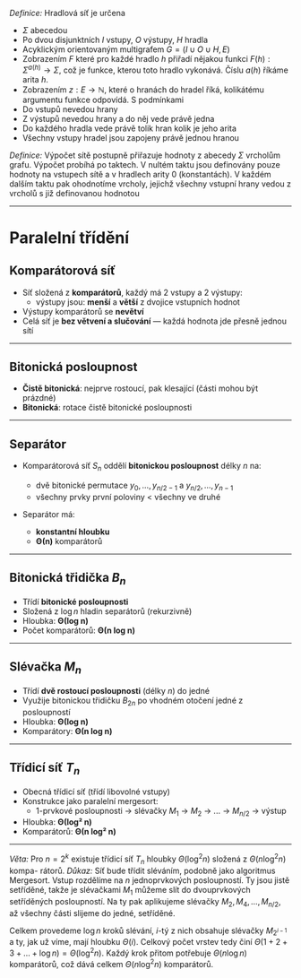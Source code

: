 *Definice:* Hradlová síť je určena 
- $\Sigma$ abecedou
- Po dvou disjunktních $I$ vstupy, $O$ výstupy, $H$ hradla
- Acyklickým orientovaným multigrafem $G = (I\cup O\cup H, E)$
- Zobrazením $F$ které pro každé hradlo $h$ přiřadí nějakou funkci $F(h): \Sigma^{a(h)} \to\Sigma$, což je funkce, kterou toto hradlo vykonává. Číslu $a(h)$ říkáme arita $h$.
- Zobrazením $z: E \to \mathbb{N}$, které o hranách do hradel říká, kolikátému argumentu funkce odpovídá.
S podmínkami
- Do vstupů nevedou hrany
- Z výstupů nevedou hrany a do něj vede právě jedna
- Do každého hradla vede právě tolik hran kolik je jeho arita
- Všechny vstupy hradel jsou zapojeny právě jednou hranou

*Definice:* Výpočet sítě postupně přiřazuje hodnoty z abecedy $\Sigma$ vrcholům grafu. Výpočet probíhá po taktech. V nultém taktu jsou definovány pouze hodnoty na vstupech sítě a v hradlech arity 0 (konstantách). V každém dalším taktu pak ohodnotíme vrcholy, jejichž všechny vstupní hrany vedou z vrcholů s již definovanou hodnotou

---
# Paralelní třídění

## Komparátorová síť
- Síť složená z **komparátorů**, každý má 2 vstupy a 2 výstupy:
  - výstupy jsou: **menší** a **větší** z dvojice vstupních hodnot
- Výstupy komparátorů se **nevětví**
- Celá síť je **bez větvení a slučování** — každá hodnota jde přesně jednou sítí

---
## Bitonická posloupnost
- **Čistě bitonická**: nejprve rostoucí, pak klesající (části mohou být prázdné)
- **Bitonická**: rotace čistě bitonické posloupnosti

---
## Separátor
- Komparátorová síť $S_n$ oddělí **bitonickou posloupnost** délky $n$ na:
  - dvě bitonické permutace $y_0, \dots, y_{n/2-1}$ a $y_{n/2}, \dots, y_{n-1}$
  - všechny prvky první poloviny < všechny ve druhé

- Separátor má:
  - **konstantní hloubku**
  - **Θ(n)** komparátorů

---

## Bitonická třidička $B_n$
- Třídí **bitonické posloupnosti**
- Složená z $\log n$ hladin separátorů (rekurzivně)
- Hloubka: **Θ(log n)**  
- Počet komparátorů: **Θ(n log n)**

---

## Slévačka $M_n$
- Třídí **dvě rostoucí posloupnosti** (délky $n$) do jedné
- Využije bitonickou třidičku $B_{2n}$ po vhodném otočení jedné z posloupností
- Hloubka: **Θ(log n)**
- Komparátory: **Θ(n log n)**

---
## Třídicí síť $T_n$
- Obecná třídicí síť (třídí libovolné vstupy)
- Konstrukce jako paralelní mergesort:
  - 1-prvkové posloupnosti → slévačky $M_1$ → $M_2$ → ... → $M_{n/2}$ → výstup
- Hloubka: **Θ(log² n)**
- Komparátorů: **Θ(n log² n)**

---
*Věta:* Pro $n = 2^k$ existuje třídicí síť $T_n$ hloubky $\Theta(\log^2 n)$ složená z $\Theta(n \log^2 n)$ kompa-
rátorů.
*Důkaz:* Síť bude třídit sléváním, podobně jako algoritmus Mergesort. Vstup rozdělíme na $n$ jednoprvkových posloupností. Ty jsou jistě setříděné, takže je slévačkami $M_{1}$ můžeme slít do dvouprvkových setříděných posloupností. Na ty pak aplikujeme slévačky $M_{2}, M_{4}, \dots , M_{n /2}$, až všechny části slijeme do jedné, setříděné.

Celkem provedeme $\log n$ kroků slévání, $i$-tý z nich obsahuje slévačky $M_{2^{i−1} }$ a ty, jak už víme, mají hloubku $\Theta(i)$. Celkový počet vrstev tedy činí $\Theta(1+2+3+\dots+\log n) = \Theta(\log^2 n)$. Každý krok přitom potřebuje $\Theta(n \log n)$ komparátorů, což dává celkem $\Theta(n \log^2 n)$ komparátorů. 